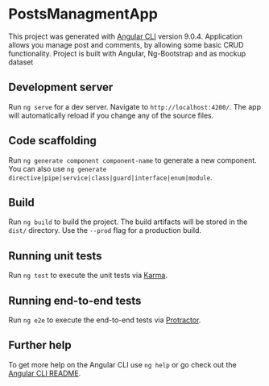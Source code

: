 # PostsManagmentApp

This project was generated with [Angular CLI](https://github.com/angular/angular-cli) version 9.0.4.  Application allows you manage post and comments, by allowing some basic CRUD functionality.  Project is built with Angular, Ng-Bootstrap and as mockup dataset 

## Development server

Run `ng serve` for a dev server. Navigate to `http://localhost:4200/`. The app will automatically reload if you change any of the source files.

## Code scaffolding

Run `ng generate component component-name` to generate a new component. You can also use `ng generate directive|pipe|service|class|guard|interface|enum|module`.

## Build

Run `ng build` to build the project. The build artifacts will be stored in the `dist/` directory. Use the `--prod` flag for a production build.

## Running unit tests

Run `ng test` to execute the unit tests via [Karma](https://karma-runner.github.io).

## Running end-to-end tests

Run `ng e2e` to execute the end-to-end tests via [Protractor](http://www.protractortest.org/).

## Further help

To get more help on the Angular CLI use `ng help` or go check out the [Angular CLI README](https://github.com/angular/angular-cli/blob/master/README.md).
<!--stackedit_data:
eyJoaXN0b3J5IjpbOTE1MTIzMzUzLDg5NDEwMTI2NCwtNzYzMT
MxMDhdfQ==
-->